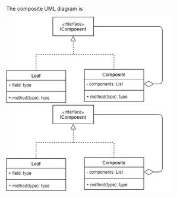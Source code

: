 The composite UML diagram is

<img src="../images/Composite.png">

<img src="../images/Composite.jpg">
